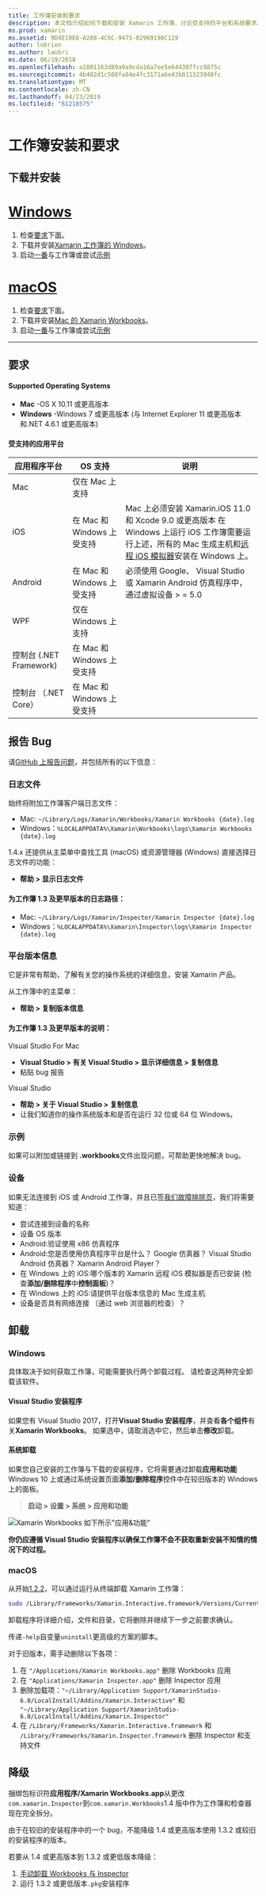```yaml
---
title: 工作簿安装和要求
description: 本文档介绍如何下载和安装 Xamarin 工作簿，讨论受支持的平台和系统要求。
ms.prod: xamarin
ms.assetid: 9D4E10E8-A288-4C6C-9475-02969198C119
author: lobrien
ms.author: laobri
ms.date: 06/19/2018
ms.openlocfilehash: a1001163d89a9a9cda16a7ee5e644307fcc9875c
ms.sourcegitcommit: 4b402d1c508fa84e4fc3171a6e43b811323948fc
ms.translationtype: MT
ms.contentlocale: zh-CN
ms.lasthandoff: 04/23/2019
ms.locfileid: "61218575"
---
```

# <a name="workbooks-installation-and-requirements"></a>工作簿安装和要求

<a name="install" />

## <a name="download-and-install"></a>下载并安装

# <a name="windowstabwindows"></a>[Windows](#tab/windows)

1. 检查[要求](#requirements)下面。
2. 下载并安装[Xamarin 工作簿的 Windows](https://dl.xamarin.com/interactive/XamarinInteractive.msi)。
3. 启动[一番](~/tools/workbooks/workbook.md)与工作簿或尝试[示例](https://developer.xamarin.com/workbooks)

# <a name="macostabmacos"></a>[macOS](#tab/macos)

1. 检查[要求](#requirements)下面。
2. 下载并安装[Mac 的 Xamarin Workbooks](https://dl.xamarin.com/interactive/XamarinInteractive.pkg)。
3. 启动[一番](~/tools/workbooks/workbook.md)与工作簿或尝试[示例](https://developer.xamarin.com/workbooks)

-----

## <a name="requirements"></a>要求

#### <a name="supported-operating-systems"></a>Supported Operating Systems

- **Mac** -OS X 10.11 或更高版本
- **Windows** -Windows 7 或更高版本 (与 Internet Explorer 11 或更高版本和.NET 4.6.1 或更高版本)

#### <a name="supported-app-platforms"></a>受支持的应用平台

|应用程序平台|OS 支持|说明|
|--- |--- |--- |
|Mac|仅在 Mac 上支持|
|iOS|在 Mac 和 Windows 上受支持|Mac 上必须安装 Xamarin.iOS 11.0 和 Xcode 9.0 或更高版本 在 Windows 上运行 iOS 工作簿需要运行上述，所有的 Mac 生成主机和[远程 iOS 模拟器](~/tools/ios-simulator/index.md)安装在 Windows 上。|
|Android|在 Mac 和 Windows 上受支持|必须使用 Google、 Visual Studio 或 Xamarin Android 仿真程序中，通过虚拟设备 > = 5.0|
|WPF|仅在 Windows 上支持|
|控制台 (.NET Framework)|在 Mac 和 Windows 上受支持|
|控制台 （.NET Core）|在 Mac 和 Windows 上受支持|


## <a name="reporting-bugs"></a>报告 Bug

请[GitHub 上报告问题][bugs]，并包括所有的以下信息：

### <a name="log-files"></a>日志文件

始终将附加工作簿客户端日志文件：

- Mac: `~/Library/Logs/Xamarin/Workbooks/Xamarin Workbooks {date}.log`
- Windows：`%LOCALAPPDATA%\Xamarin\Workbooks\logs\Xamarin Workbooks {date}.log`

1.4.x 还提供从主菜单中查找工具 (macOS) 或资源管理器 (Windows) 直接选择日志文件的功能：

- **帮助 > 显示日志文件**

#### <a name="log-paths-for-workbooks-13-and-earlier"></a>为工作簿 1.3 及更早版本的日志路径：

- Mac: `~/Library/Logs/Xamarin/Inspector/Xamarin Inspector {date}.log`
- Windows：`%LOCALAPPDATA%\Xamarin\Inspector\logs\Xamarin Inspector {date}.log`

### <a name="platform-version-information"></a>平台版本信息

它是非常有帮助，了解有关您的操作系统的详细信息，安装 Xamarin 产品。

从工作簿中的主菜单：

* **帮助 > 复制版本信息**

#### <a name="instructions-for-workbooks-13-and-earlier"></a>为工作簿 1.3 及更早版本的说明：

Visual Studio For Mac

- **Visual Studio > 有关 Visual Studio > 显示详细信息 > 复制信息**
- 粘贴 bug 报告

Visual Studio

- **帮助 > 关于 Visual Studio > 复制信息**
- 让我们知道你的操作系统版本和是否在运行 32 位或 64 位 Windows。

### <a name="samples"></a>示例

如果可以附加或链接到 **.workbooks**文件出现问题，可帮助更快地解决 bug。

### <a name="devices"></a>设备

如果无法连接到 iOS 或 Android 工作簿，并且已签[我们故障排除页](~/tools/workbooks/troubleshooting/index.md)，我们将需要知道：

- 尝试连接到设备的名称
- 设备 OS 版本
- Android:验证使用 x86 仿真程序
- Android:您是否使用仿真程序平台是什么？ Google 仿真器？
  Visual Studio Android 仿真器？ Xamarin Android Player？
- 在 Windows 上的 iOS:哪个版本的 Xamarin 远程 iOS 模拟器是否已安装 (检查**添加/删除程序**中**控制面板**)？
- 在 Windows 上的 iOS:请提供平台版本信息的 Mac 生成主机
- 设备是否具有网络连接 （通过 web 浏览器的检查）？

[bugs]: https://github.com/Microsoft/workbooks/issues/new

## <a name="uninstall"></a>卸载

### <a name="windows"></a>Windows

具体取决于如何获取工作簿，可能需要执行两个卸载过程。 请检查这两种完全卸载该软件。

#### <a name="visual-studio-installer"></a>Visual Studio 安装程序

如果您有 Visual Studio 2017，打开**Visual Studio 安装程序**，并查看**各个组件**有关**Xamarin Workbooks**。 如果选中，请取消选中它，然后单击**修改**卸载。

#### <a name="system-uninstall"></a>系统卸载

如果您自己安装的工作簿与下载的安装程序，它将需要通过卸载**应用和功能**Windows 10 上或通过系统设置页面**添加/删除程序**控件中在较旧版本的 Windows 上的面板。

> **启动 > 设置 > 系统 > 应用和功能**

![](install-images/windows-remove.png "Xamarin Workbooks 如下所示&quot;应用&amp;功能&quot;")

**你仍应遵循 Visual Studio 安装程序以确保工作簿不会不获取重新安装不知情的情况下的过程。**

<a name="uninstall-macos" />

### <a name="macos"></a>macOS

从开始[1.2.2](https://developer.xamarin.com/releases/interactive/interactive-1.2/)，可以通过运行从终端卸载 Xamarin 工作簿：

```bash
sudo /Library/Frameworks/Xamarin.Interactive.framework/Versions/Current/uninstall
```

卸载程序将详细介绍，文件和目录，它将删除并继续下一步之前要求确认。

传递`-help`自变量`uninstall`更高级的方案的脚本。

对于旧版本，需手动删除以下各项：

1. 在 `"/Applications/Xamarin Workbooks.app"` 删除 Workbooks 应用
2. 在 `"Applications/Xamarin Inspector.app"` 删除 Inspector 应用
2. 删除加载项：`"~/Library/Application Support/XamarinStudio-6.0/LocalInstall/Addins/Xamarin.Interactive"` 和 `"~/Library/Application Support/XamarinStudio-6.0/LocalInstall/Addins/Xamarin.Inspector"`
3. 在 `/Library/Frameworks/Xamarin.Interactive.framework` 和 `/Library/Frameworks/Xamarin.Inspector.framework` 删除 Inspector 和支持文件

## <a name="downgrading"></a>降级

捆绑包标识符**应用程序/Xamarin Workbooks.app**从更改`com.xamarin.Inspector`到`com.xamarin.Workbooks`1.4 版中作为工作簿和检查器现在完全拆分。

由于在较旧的安装程序中的一个 bug，不能降级 1.4 或更高版本使用 1.3.2 或较旧的安装程序的版本。

若要从 1.4 或更高版本到 1.3.2 或更低版本降级：

1. [手动卸载 Workbooks 与 Inspector](#uninstall-macos)
2. 运行 1.3.2 或更低版本`.pkg`安装程序
